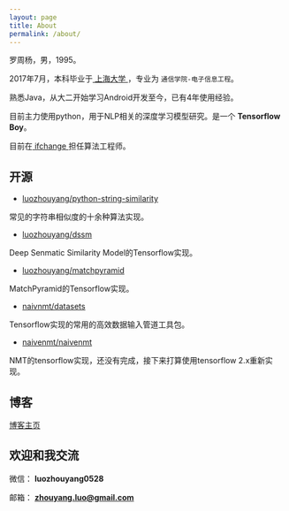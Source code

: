 ```yaml
---
layout: page
title: About
permalink: /about/
---
```


罗周杨，男，1995。

2017年7月，本科毕业于[ 上海大学 ](http://www.shu.edu.cn/)，专业为 `通信学院-电子信息工程`。

熟悉Java，从大二开始学习Android开发至今，已有4年使用经验。

目前主力使用python，用于NLP相关的深度学习模型研究。是一个 **Tensorflow Boy**。

目前在[ ifchange ](https://www.ifchange.com)担任算法工程师。


## 开源
  
* [luozhouyang/python-string-similarity](https://github.com/luozhouyang/python-string-similarity)

常见的字符串相似度的十余种算法实现。

  
* [luozhouyang/dssm](https://github.com/luozhouyang/dssm)

Deep Senmatic Similarity Model的Tensorflow实现。

  
* [luozhouyang/matchpyramid](https://github.com/luozhouyang/matchpyramid)

MatchPyramid的Tensorflow实现。

  
* [naivnmt/datasets](https://github.com/naivenmt/datasets)

Tensorflow实现的常用的高效数据输入管道工具包。

* [naivenmt/naivenmt](https://github.com/naivenmt/naivenmt)
  
NMT的tensorflow实现，还没有完成，接下来打算使用tensorflow 2.x重新实现。


## 博客

[博客主页](https://luozhouyang.github.io)

## 欢迎和我交流

微信： **luozhouyang0528**

邮箱： **zhouyang.luo@gmail.com**
